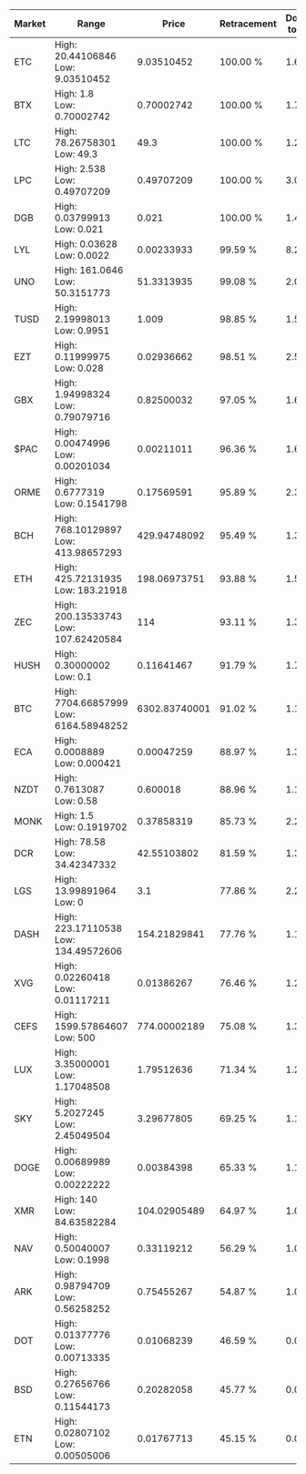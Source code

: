 | Market | Range | Price| Retracement | Doubles to 50% |
| --- | --- | --- | --- | --- |
| ETC | High: 20.44106846<br />Low: 9.03510452 | 9.03510452 | 100.00 % | 1.63 |
| BTX | High: 1.8<br />Low: 0.70002742 | 0.70002742 | 100.00 % | 1.79 |
| LTC | High: 78.26758301<br />Low: 49.3 | 49.3 | 100.00 % | 1.29 |
| LPC | High: 2.538<br />Low: 0.49707209 | 0.49707209 | 100.00 % | 3.05 |
| DGB | High: 0.03799913<br />Low: 0.021 | 0.021 | 100.00 % | 1.40 |
| LYL | High: 0.03628<br />Low: 0.0022 | 0.00233933 | 99.59 % | 8.22 |
| UNO | High: 161.0646<br />Low: 50.3151773 | 51.3313935 | 99.08 % | 2.06 |
| TUSD | High: 2.19998013<br />Low: 0.9951 | 1.009 | 98.85 % | 1.58 |
| EZT | High: 0.11999975<br />Low: 0.028 | 0.02936662 | 98.51 % | 2.52 |
| GBX | High: 1.94998324<br />Low: 0.79079716 | 0.82500032 | 97.05 % | 1.66 |
| $PAC | High: 0.00474996<br />Low: 0.00201034 | 0.00211011 | 96.36 % | 1.60 |
| ORME | High: 0.6777319<br />Low: 0.1541798 | 0.17569591 | 95.89 % | 2.37 |
| BCH | High: 768.10129897<br />Low: 413.98657293 | 429.94748092 | 95.49 % | 1.37 |
| ETH | High: 425.72131935<br />Low: 183.21918 | 198.06973751 | 93.88 % | 1.54 |
| ZEC | High: 200.13533743<br />Low: 107.62420584 | 114 | 93.11 % | 1.35 |
| HUSH | High: 0.30000002<br />Low: 0.1 | 0.11641467 | 91.79 % | 1.72 |
| BTC | High: 7704.66857999<br />Low: 6164.58948252 | 6302.83740001 | 91.02 % | 1.10 |
| ECA | High: 0.0008889<br />Low: 0.000421 | 0.00047259 | 88.97 % | 1.39 |
| NZDT | High: 0.7613087<br />Low: 0.58 | 0.600018 | 88.96 % | 1.12 |
| MONK | High: 1.5<br />Low: 0.1919702 | 0.37858319 | 85.73 % | 2.23 |
| DCR | High: 78.58<br />Low: 34.42347332 | 42.55103802 | 81.59 % | 1.33 |
| LGS | High: 13.99891964<br />Low: 0 | 3.1 | 77.86 % | 2.26 |
| DASH | High: 223.17110538<br />Low: 134.49572606 | 154.21829841 | 77.76 % | 1.16 |
| XVG | High: 0.02260418<br />Low: 0.01117211 | 0.01386267 | 76.46 % | 1.22 |
| CEFS | High: 1599.57864607<br />Low: 500 | 774.00002189 | 75.08 % | 1.36 |
| LUX | High: 3.35000001<br />Low: 1.17048508 | 1.79512636 | 71.34 % | 1.26 |
| SKY | High: 5.2027245<br />Low: 2.45049504 | 3.29677805 | 69.25 % | 1.16 |
| DOGE | High: 0.00689989<br />Low: 0.00222222 | 0.00384398 | 65.33 % | 1.19 |
| XMR | High: 140<br />Low: 84.63582284 | 104.02905489 | 64.97 % | 1.08 |
| NAV | High: 0.50040007<br />Low: 0.1998 | 0.33119212 | 56.29 % | 1.06 |
| ARK | High: 0.98794709<br />Low: 0.56258252 | 0.75455267 | 54.87 % | 1.03 |
| DOT | High: 0.01377776<br />Low: 0.00713335 | 0.01068239 | 46.59 % | 0.00 |
| BSD | High: 0.27656766<br />Low: 0.11544173 | 0.20282058 | 45.77 % | 0.00 |
| ETN | High: 0.02807102<br />Low: 0.00505006 | 0.01767713 | 45.15 % | 0.00 |
